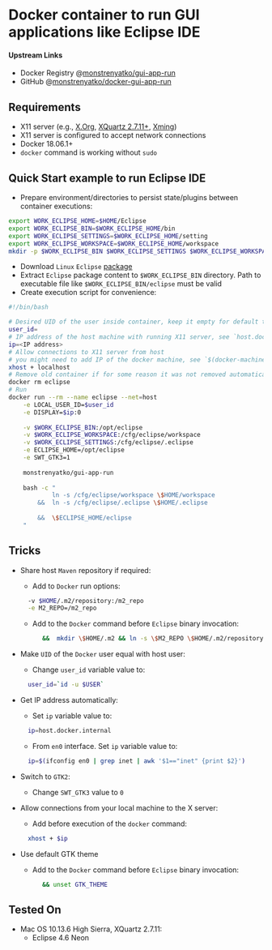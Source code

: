 # Docker container to run GUI applications like Eclipse IDE

#### Upstream Links

* Docker Registry @[monstrenyatko/gui-app-run](https://hub.docker.com/r/monstrenyatko/gui-app-run/)
* GitHub @[monstrenyatko/docker-gui-app-run](https://github.com/monstrenyatko/docker-gui-app-run)

## Requirements

* X11 server (e.g., [X.Org](https://www.x.org), [XQuartz 2.7.11+](https://www.xquartz.org), [Xming](http://www.straightrunning.com/XmingNotes/))
* X11 server is configured to accept network connections
* Docker 18.06.1+
* `docker` command is working without `sudo`

## Quick Start example to run Eclipse IDE

* Prepare environment/directories to persist state/plugins between container executions:

```sh
export WORK_ECLIPSE_HOME=$HOME/Eclipse
export WORK_ECLIPSE_BIN=$WORK_ECLIPSE_HOME/bin
export WORK_ECLIPSE_SETTINGS=$WORK_ECLIPSE_HOME/setting
export WORK_ECLIPSE_WORKSPACE=$WORK_ECLIPSE_HOME/workspace
mkdir -p $WORK_ECLIPSE_BIN $WORK_ECLIPSE_SETTINGS $WORK_ECLIPSE_WORKSPACE
```
* Download `Linux` `Eclipse` [package](http://www.eclipse.org/downloads/eclipse-packages)
* Extract `Eclipse` package content to `$WORK_ECLIPSE_BIN` directory.
Path to executable file like `$WORK_ECLIPSE_BIN/eclipse` must be valid
* Create execution script for convenience:

```sh
#!/bin/bash

# Desired UID of the user inside container, keep it empty for default to `1000`
user_id=
# IP address of the host machine with running X11 server, see `host.docker.internal`
ip=<IP address>
# Allow connections to X11 server from host
# you might need to add IP of the docker machine, see `$(docker-machine ip $machine_name)`
xhost + localhost
# Remove old container if for some reason it was not removed automatically
docker rm eclipse
# Run
docker run --rm --name eclipse --net=host                                      \
    -e LOCAL_USER_ID=$user_id                                                  \
    -e DISPLAY=$ip:0                                                           \
                                                                               \
    -v $WORK_ECLIPSE_BIN:/opt/eclipse                                          \
    -v $WORK_ECLIPSE_WORKSPACE:/cfg/eclipse/workspace                          \
    -v $WORK_ECLIPSE_SETTINGS:/cfg/eclipse/.eclipse                            \
    -e ECLIPSE_HOME=/opt/eclipse                                               \
    -e SWT_GTK3=1                                                              \
                                                                               \
    monstrenyatko/gui-app-run                                                  \
                                                                               \
    bash -c "                                                                  \
            ln -s /cfg/eclipse/workspace \$HOME/workspace                      \
        &&  ln -s /cfg/eclipse/.eclipse \$HOME/.eclipse                        \
                                                                               \
        &&  \$ECLIPSE_HOME/eclipse                                             \
    "
```

## Tricks

* Share host `Maven` repository if required:

  - Add to `Docker` run options:

  ```sh
    -v $HOME/.m2/repository:/m2_repo                                           \
    -e M2_REPO=/m2_repo                                                        \
  ```
  - Add to the `Docker` command before `Eclipse` binary invocation:

  ```sh
        &&  mkdir \$HOME/.m2 && ln -s \$M2_REPO \$HOME/.m2/repository          \
  ```
* Make `UID` of the `Docker` user equal with host user:

  - Change `user_id` variable value to:

  ```sh
    user_id=`id -u $USER`
  ```
* Get IP address automatically:

  - Set `ip` variable value to:

  ```sh
    ip=host.docker.internal
  ```
  - From `en0` interface. Set `ip` variable value to:

  ```sh
    ip=$(ifconfig en0 | grep inet | awk '$1=="inet" {print $2}')
  ```
* Switch to `GTK2`:

  - Change `SWT_GTK3` value to `0`
* Allow connections from your local machine to the X server:

  - Add before execution of the `docker` command:

  ```sh
    xhost + $ip
  ```
* Use default GTK theme

  - Add to the `Docker` command before `Eclipse` binary invocation:

  ``` sh
        && unset GTK_THEME                                                     \
  ```

## Tested On

* Mac OS 10.13.6 High Sierra, XQuartz 2.7.11:
  - Eclipse 4.6 Neon
